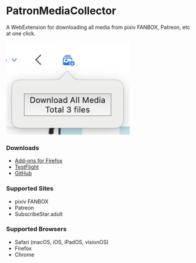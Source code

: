 # PatronMediaCollector

A WebExtension for downloading all media from pixiv FANBOX, Patreon, etc at one click.

![Preview](./previews/Safari.png)

### Downloads

- [Add-ons for Firefox](https://addons.mozilla.org/addon/patron-media-collector)
- [TestFlight](https://testflight.apple.com/join/DmQRZGhE)
- [GitHub](https://github.com/sinoru/patron-media-collector/releases)

### Supported Sites

- pixiv FANBOX
- Patreon
- SubscribeStar.adult

### Supported Browsers

- Safari (macOS, iOS, iPadOS, visionOS)
- Firefox
- Chrome
